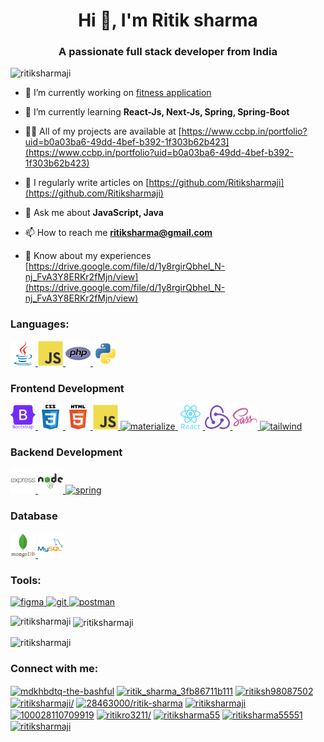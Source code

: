 <h1 align="center">Hi 👋, I'm Ritik sharma</h1>
<h3 align="center">A passionate full stack developer from India</h3>

<p align="left"> <img src="https://komarev.com/ghpvc/?username=ritiksharmaji&label=Profile%20views&color=0e75b6&style=flat" alt="ritiksharmaji" /> </p>

- 🔭 I’m currently working on [fitness application](https://rkjfitness-app.vercel.app/)

- 🌱 I’m currently learning **React-Js, Next-Js, Spring, Spring-Boot**

- 👨‍💻 All of my projects are available at [https://www.ccbp.in/portfolio?uid=b0a03ba6-49dd-4bef-b392-1f303b62b423](https://www.ccbp.in/portfolio?uid=b0a03ba6-49dd-4bef-b392-1f303b62b423)

- 📝 I regularly write articles on [https://github.com/Ritiksharmaji](https://github.com/Ritiksharmaji)

- 💬 Ask me about **JavaScript, Java**

- 📫 How to reach me **ritiksharma@gmail.com**

- 📄 Know about my experiences [https://drive.google.com/file/d/1y8rgirQbhel_N-nj_FvA3Y8ERKr2fMjn/view](https://drive.google.com/file/d/1y8rgirQbhel_N-nj_FvA3Y8ERKr2fMjn/view)


<h3 align="left">Languages:</h3>
<p align="left"> <a href="https://www.java.com" target="_blank" rel="noreferrer"> <img src="https://raw.githubusercontent.com/devicons/devicon/master/icons/java/java-original.svg" alt="java" width="40" height="40"/> </a> <a href="https://developer.mozilla.org/en-US/docs/Web/JavaScript" target="_blank" rel="noreferrer"> <img src="https://raw.githubusercontent.com/devicons/devicon/master/icons/javascript/javascript-original.svg" alt="javascript" width="40" height="40"/> </a> <a href="https://www.php.net" target="_blank" rel="noreferrer"> <img src="https://raw.githubusercontent.com/devicons/devicon/master/icons/php/php-original.svg" alt="php" width="40" height="40"/> </a> <a href="https://www.python.org" target="_blank" rel="noreferrer"> <img src="https://raw.githubusercontent.com/devicons/devicon/master/icons/python/python-original.svg" alt="python" width="40" height="40"/> </a> </p>

<h3 align="left">Frontend Development</h3>
<p align="left"> <a href="https://getbootstrap.com" target="_blank" rel="noreferrer"> <img src="https://raw.githubusercontent.com/devicons/devicon/master/icons/bootstrap/bootstrap-plain-wordmark.svg" alt="bootstrap" width="40" height="40"/> </a> <a href="https://www.w3schools.com/css/" target="_blank" rel="noreferrer"> <img src="https://raw.githubusercontent.com/devicons/devicon/master/icons/css3/css3-original-wordmark.svg" alt="css3" width="40" height="40"/> </a> <a href="https://www.w3.org/html/" target="_blank" rel="noreferrer"> <img src="https://raw.githubusercontent.com/devicons/devicon/master/icons/html5/html5-original-wordmark.svg" alt="html5" width="40" height="40"/> </a> <a href="https://developer.mozilla.org/en-US/docs/Web/JavaScript" target="_blank" rel="noreferrer"> <img src="https://raw.githubusercontent.com/devicons/devicon/master/icons/javascript/javascript-original.svg" alt="javascript" width="40" height="40"/> </a> <a href="https://materializecss.com/" target="_blank" rel="noreferrer"> <img src="https://raw.githubusercontent.com/prplx/svg-logos/5585531d45d294869c4eaab4d7cf2e9c167710a9/svg/materialize.svg" alt="materialize" width="40" height="40"/> </a> <a href="https://reactjs.org/" target="_blank" rel="noreferrer"> <img src="https://raw.githubusercontent.com/devicons/devicon/master/icons/react/react-original-wordmark.svg" alt="react" width="40" height="40"/> </a> <a href="https://redux.js.org" target="_blank" rel="noreferrer"> <img src="https://raw.githubusercontent.com/devicons/devicon/master/icons/redux/redux-original.svg" alt="redux" width="40" height="40"/> </a> <a href="https://sass-lang.com" target="_blank" rel="noreferrer"> <img src="https://raw.githubusercontent.com/devicons/devicon/master/icons/sass/sass-original.svg" alt="sass" width="40" height="40"/> </a> <a href="https://tailwindcss.com/" target="_blank" rel="noreferrer"> <img src="https://www.vectorlogo.zone/logos/tailwindcss/tailwindcss-icon.svg" alt="tailwind" width="40" height="40"/> </a> </p>

<h3 align="left">Backend Development</h3>
<p align="left"> <a href="https://expressjs.com" target="_blank" rel="noreferrer"> <img src="https://raw.githubusercontent.com/devicons/devicon/master/icons/express/express-original-wordmark.svg" alt="express" width="40" height="40"/> </a> <a href="https://nodejs.org" target="_blank" rel="noreferrer"> <img src="https://raw.githubusercontent.com/devicons/devicon/master/icons/nodejs/nodejs-original-wordmark.svg" alt="nodejs" width="40" height="40"/> </a> <a href="https://spring.io/" target="_blank" rel="noreferrer"> <img src="https://www.vectorlogo.zone/logos/springio/springio-icon.svg" alt="spring" width="40" height="40"/> </a> </p>

<h3 align="left">Database</h3>
<p align="left"> <a href="https://www.mongodb.com/" target="_blank" rel="noreferrer"> <img src="https://raw.githubusercontent.com/devicons/devicon/master/icons/mongodb/mongodb-original-wordmark.svg" alt="mongodb" width="40" height="40"/> </a> <a href="https://www.mysql.com/" target="_blank" rel="noreferrer"> <img src="https://raw.githubusercontent.com/devicons/devicon/master/icons/mysql/mysql-original-wordmark.svg" alt="mysql" width="40" height="40"/> </a> </p>

<h3 align="left">Tools:</h3>
<p align="left"> <a href="https://www.figma.com/" target="_blank" rel="noreferrer"> <img src="https://www.vectorlogo.zone/logos/figma/figma-icon.svg" alt="figma" width="40" height="40"/> </a> <a href="https://git-scm.com/" target="_blank" rel="noreferrer"> <img src="https://www.vectorlogo.zone/logos/git-scm/git-scm-icon.svg" alt="git" width="40" height="40"/> </a> <a href="https://postman.com" target="_blank" rel="noreferrer"> <img src="https://www.vectorlogo.zone/logos/getpostman/getpostman-icon.svg" alt="postman" width="40" height="40"/> </a> </p>
<p><img align="left" src="https://github-readme-stats.vercel.app/api/top-langs?username=ritiksharmaji&show_icons=true&locale=en&layout=compact" alt="ritiksharmaji" /></p>

<p>&nbsp;<img align="center" src="https://github-readme-stats.vercel.app/api?username=ritiksharmaji&show_icons=true&locale=en" alt="ritiksharmaji" /></p>

<p><img align="center" src="https://github-readme-streak-stats.herokuapp.com/?user=ritiksharmaji&" alt="ritiksharmaji" /></p>

<h3 align="left">Connect with me:</h3>
<p align="left">
<a href="https://codepen.io/mdkhbdtq-the-bashful" target="blank"><img align="center" src="https://raw.githubusercontent.com/rahuldkjain/github-profile-readme-generator/master/src/images/icons/Social/codepen.svg" alt="mdkhbdtq-the-bashful" height="30" width="40" /></a>
<a href="https://dev.to/ritik_sharma_3fb86711b111" target="blank"><img align="center" src="https://raw.githubusercontent.com/rahuldkjain/github-profile-readme-generator/master/src/images/icons/Social/devto.svg" alt="ritik_sharma_3fb86711b111" height="30" width="40" /></a>
<a href="https://twitter.com/ritiksh98087502" target="blank"><img align="center" src="https://raw.githubusercontent.com/rahuldkjain/github-profile-readme-generator/master/src/images/icons/Social/twitter.svg" alt="ritiksh98087502" height="30" width="40" /></a>
<a href="https://linkedin.com/in/ritiksharmaji/" target="blank"><img align="center" src="https://raw.githubusercontent.com/rahuldkjain/github-profile-readme-generator/master/src/images/icons/Social/linked-in-alt.svg" alt="ritiksharmaji/" height="30" width="40" /></a>
<a href="https://stackoverflow.com/users/28463000/ritik-sharma" target="blank"><img align="center" src="https://raw.githubusercontent.com/rahuldkjain/github-profile-readme-generator/master/src/images/icons/Social/stack-overflow.svg" alt="28463000/ritik-sharma" height="30" width="40" /></a>
<a href="https://codesandbox.com/ritiksharmaji" target="blank"><img align="center" src="https://raw.githubusercontent.com/rahuldkjain/github-profile-readme-generator/master/src/images/icons/Social/codesandbox.svg" alt="ritiksharmaji" height="30" width="40" /></a>
<a href="https://fb.com/100028110709919" target="blank"><img align="center" src="https://raw.githubusercontent.com/rahuldkjain/github-profile-readme-generator/master/src/images/icons/Social/facebook.svg" alt="100028110709919" height="30" width="40" /></a>
<a href="https://instagram.com/ritikro3211/" target="blank"><img align="center" src="https://raw.githubusercontent.com/rahuldkjain/github-profile-readme-generator/master/src/images/icons/Social/instagram.svg" alt="ritikro3211/" height="30" width="40" /></a>
<a href="https://www.codechef.com/users/ritiksharma55" target="blank"><img align="center" src="https://cdn.jsdelivr.net/npm/simple-icons@3.1.0/icons/codechef.svg" alt="ritiksharma55" height="30" width="40" /></a>
<a href="https://www.hackerrank.com/ritiksharma55551" target="blank"><img align="center" src="https://raw.githubusercontent.com/rahuldkjain/github-profile-readme-generator/master/src/images/icons/Social/hackerrank.svg" alt="ritiksharma55551" height="30" width="40" /></a>
<a href="https://www.topcoder.com/members/ritiksharmaji" target="blank"><img align="center" src="https://raw.githubusercontent.com/rahuldkjain/github-profile-readme-generator/master/src/images/icons/Social/topcoder.svg" alt="ritiksharmaji" height="30" width="40" /></a>
</p>
